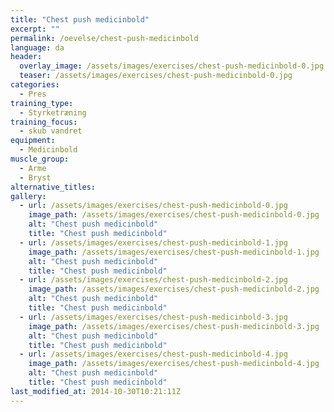 ```yaml
---
title: "Chest push medicinbold"
excerpt: ""
permalink: /oevelse/chest-push-medicinbold
language: da
header:
  overlay_image: /assets/images/exercises/chest-push-medicinbold-0.jpg
  teaser: /assets/images/exercises/chest-push-medicinbold-0.jpg
categories:
  - Pres
training_type: 
  - Styrketræning
training_focus: 
  - skub vandret
equipment:
  - Medicinbold
muscle_group:
  - Arme
  - Bryst
alternative_titles:
gallery:
  - url: /assets/images/exercises/chest-push-medicinbold-0.jpg
    image_path: /assets/images/exercises/chest-push-medicinbold-0.jpg
    alt: "Chest push medicinbold"
    title: "Chest push medicinbold"
  - url: /assets/images/exercises/chest-push-medicinbold-1.jpg
    image_path: /assets/images/exercises/chest-push-medicinbold-1.jpg
    alt: "Chest push medicinbold"
    title: "Chest push medicinbold"
  - url: /assets/images/exercises/chest-push-medicinbold-2.jpg
    image_path: /assets/images/exercises/chest-push-medicinbold-2.jpg
    alt: "Chest push medicinbold"
    title: "Chest push medicinbold"
  - url: /assets/images/exercises/chest-push-medicinbold-3.jpg
    image_path: /assets/images/exercises/chest-push-medicinbold-3.jpg
    alt: "Chest push medicinbold"
    title: "Chest push medicinbold"
  - url: /assets/images/exercises/chest-push-medicinbold-4.jpg
    image_path: /assets/images/exercises/chest-push-medicinbold-4.jpg
    alt: "Chest push medicinbold"
    title: "Chest push medicinbold"
last_modified_at: 2014-10-30T10:21:11Z
---
```



